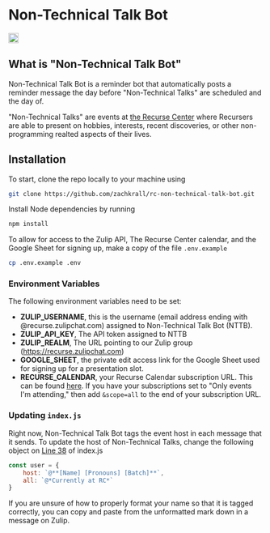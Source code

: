 # Non-Technical Talk Bot

<a href='http://www.recurse.com' title='Made with love at the Recurse Center'><img src="https://cloud.githubusercontent.com/assets/2883345/11325206/336ea5f4-9150-11e5-9e90-d86ad31993d8.png" height="20px"/></a>

## What is "Non-Technical Talk Bot"
Non-Technical Talk Bot is a reminder bot that automatically posts a reminder message the day before "Non-Technical Talks" are scheduled and the day of. 

"Non-Technical Talks" are events at [the Recurse Center](https://recurse.com) where Recursers are able to present on hobbies, interests, recent discoveries, or other non-programming realted aspects of their lives. 

## Installation

To start, clone the repo locally to your machine using
```zsh
git clone https://github.com/zachkrall/rc-non-technical-talk-bot.git
```

Install Node dependencies by running
```zsh
npm install
```

To allow for access to the Zulip API, The Recurse Center calendar, and the Google Sheet for signing up, make a copy of the file `.env.example`
```zsh
cp .env.example .env
```

### Environment Variables

The following environment variables need to be set:
* **ZULIP_USERNAME**, this is the username (email address ending with @recurse.zulipchat.com) assigned to Non-Technical Talk Bot (NTTB).
* **ZULIP_API_KEY**, The API token assigned to NTTB 
* **ZULIP_REALM**, The URL pointing to our Zulip group (https://recurse.zulipchat.com)
* **GOOGLE_SHEET**, the private edit access link for the Google Sheet used for signing up for a presentation slot.
* **RECURSE_CALENDAR**, your Recurse Calendar subscription URL. This can be found [here](https://www.recurse.com/settings/calendar). If you have your subscriptions set to "Only events I'm attending," then add `&scope=all` to the end of your subscription URL.

### Updating `index.js`

Right now, Non-Technical Talk Bot tags the event host in each message that it sends. To update the host of Non-Technical Talks, change the following object on [Line 38](https://github.com/zachkrall/rc-non-technical-talk-bot/blob/master/index.js#L38) of index.js
```js
const user = {
    host: `@**[Name] [Pronouns] [Batch]**`,
    all: `@*Currently at RC*`
}
```
If you are unsure of how to properly format your name so that it is tagged correctly, you can copy and paste from the unformatted mark down in a message on Zulip.
